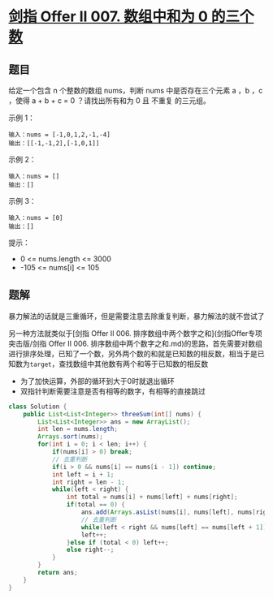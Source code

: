 # [剑指 Offer II 007. 数组中和为 0 的三个数](https://leetcode-cn.com/problems/1fGaJU/)

## 题目

给定一个包含 n 个整数的数组 nums，判断 nums 中是否存在三个元素 a ，b ，c ，使得 a + b + c = 0 ？请找出所有和为 0 且 不重复 的三元组。

示例 1：

```
输入：nums = [-1,0,1,2,-1,-4]
输出：[[-1,-1,2],[-1,0,1]]
```

示例 2：

```
输入：nums = []
输出：[]
```

示例 3：

```
输入：nums = [0]
输出：[]
```


提示：

* 0 <= nums.length <= 3000
* -105 <= nums[i] <= 105

## 题解

暴力解法的话就是三重循环，但是需要注意去除重复判断，暴力解法的就不尝试了

另一种方法就类似于[剑指 Offer II 006. 排序数组中两个数字之和](剑指Offer专项突击版/剑指 Offer II 006. 排序数组中两个数字之和.md)的思路，首先需要对数组进行排序处理，已知了一个数，另外两个数的和就是已知数的相反数，相当于是已知数为`target`，查找数组中其他数有两个和等于已知数的相反数

* 为了加快运算，外部的循环到大于0时就退出循环
* 双指针判断需要注意是否有相等的数字，有相等的直接跳过

```java
class Solution {
    public List<List<Integer>> threeSum(int[] nums) {
        List<List<Integer>> ans = new ArrayList();
        int len = nums.length;
        Arrays.sort(nums);
        for(int i = 0; i < len; i++) {
            if(nums[i] > 0) break;
            // 去重判断
            if(i > 0 && nums[i] == nums[i - 1]) continue;
            int left = i + 1;
            int right = len - 1;
            while(left < right) {
                int total = nums[i] + nums[left] + nums[right];
                if(total == 0) {
                    ans.add(Arrays.asList(nums[i], nums[left], nums[right]));
                    // 去重判断
                    while(left < right && nums[left] == nums[left + 1]) left++;
                    left++;
                }else if (total < 0) left++;
                else right--;
            }
        }
        return ans;
    }
}
```

